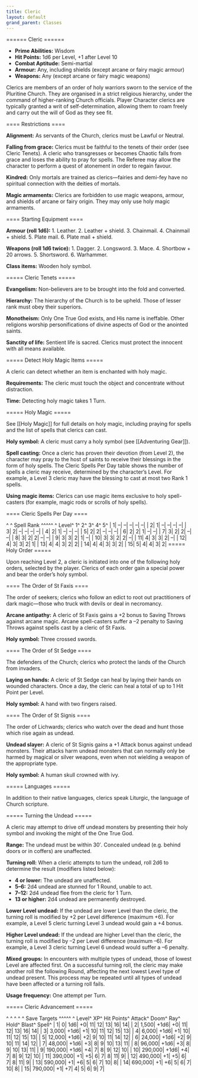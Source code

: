 ```yaml
---
title: Cleric
layout: default
grand_parent: Classes
---
```

====== Cleric ======

  * **Prime Abilities:** Wisdom
  * **Hit Points:** 1d6 per Level, +1 after Level 10
  * **Combat Aptitude:** Semi-martial
  * **Armour:** Any, including shields (except arcane or fairy magic armour)
  * **Weapons:** Any (except arcane or fairy magic weapons)

Clerics are members of an order of holy warriors sworn to the service of the Pluritine Church. They are organised in a strict religious hierarchy, under the command of higher-ranking Church officials. Player Character clerics are typically granted a writ of self-determination, allowing them to roam freely and carry out the will of God as they see fit.

==== Restrictions ====

**Alignment:** As servants of the Church, clerics must be Lawful or Neutral.

**Falling from grace:** Clerics must be faithful to the tenets of their order (see Cleric Tenets). A cleric who transgresses or becomes Chaotic falls from grace and loses the ability to pray for spells. The Referee may allow the character to perform a quest of atonement in order to regain favour.

**Kindred:** Only mortals are trained as clerics—fairies and demi-fey have no spiritual connection with the deities of mortals.

**Magic armaments:** Clerics are forbidden to use magic weapons, armour, and shields of arcane or fairy origin. They may only use holy magic armaments.

==== Starting Equipment ====

**Armour (roll 1d6):** 1. Leather. 2. Leather + shield. 3. Chainmail. 4. Chainmail + shield. 5. Plate mail. 6. Plate mail + shield.

**Weapons (roll 1d6 twice):** 1. Dagger. 2. Longsword. 3. Mace. 4. Shortbow + 20 arrows. 5. Shortsword. 6. Warhammer.

**Class items:** Wooden holy symbol.

===== Cleric Tenets =====

**Evangelism:** Non-believers are to be brought into the fold and converted.

**Hierarchy:** The hierarchy of the Church is to be upheld. Those of lesser rank must obey their superiors.

**Monotheism:** Only One True God exists, and His name is ineffable. Other religions worship personifications of divine aspects of God or the anointed saints.

**Sanctity of life:** Sentient life is sacred. Clerics must protect the innocent with all means available.

===== Detect Holy Magic Items =====

A cleric can detect whether an item is enchanted with holy magic.

**Requirements:** The cleric must touch the object and concentrate without distraction.

**Time:** Detecting holy magic takes 1 Turn.

===== Holy Magic =====

See [[Holy Magic]] for full details on holy magic, including praying for spells and the list of spells that clerics can cast.

**Holy symbol:** A cleric must carry a holy symbol (see [[Adventuring Gear]]).

**Spell casting:** Once a cleric has proven their devotion (from Level 2), the character may pray to the host of saints to receive their blessings in the form of holy spells. The Cleric Spells Per Day table shows the number of spells a cleric may receive, determined by the character’s Level. For example, a Level 3 cleric may have the blessing to cast at most two Rank 1 spells.

**Using magic items:** Clerics can use magic items exclusive to holy spell-casters (for example, magic rods or scrolls of holy spells).

==== Cleric Spells Per Day ====

^ ^  Spell Rank  ^^^^^
^ Level^ 1^ 2^ 3^ 4^ 5^
| 1| –| –| –| –| –|
| 2| 1| –| –| –| –|
| 3| 2| –| –| –| –|
| 4| 2| 1| –| –| –|
| 5| 2| 2| –| –| –|
| 6| 2| 2| 1| –| –|
| 7| 3| 2| 2| –| –|
| 8| 3| 2| 2| –| –|
| 9| 3| 3| 2| 1| –|
| 10| 3| 3| 2| 2| –|
| 11| 4| 3| 3| 2| –|
| 12| 4| 3| 3| 2| 1|
| 13| 4| 4| 3| 2| 2|
| 14| 4| 4| 3| 3| 2|
| 15| 5| 4| 4| 3| 2|
===== Holy Order =====

Upon reaching Level 2, a cleric is initiated into one of the following holy orders, selected by the player. Clerics of each order gain a special power and bear the order’s holy symbol.

==== The Order of St Faxis ====

The order of seekers; clerics who follow an edict to root out practitioners of dark magic—those who truck with devils or deal in necromancy.

**Arcane antipathy:** A cleric of St Faxis gains a +2 bonus to Saving Throws against arcane magic. Arcane spell-casters suffer a –2 penalty to Saving Throws against spells cast by a cleric of St Faxis.

**Holy symbol:** Three crossed swords.

==== The Order of St Sedge ====

The defenders of the Church; clerics who protect the lands of the Church from invaders.

**Laying on hands:** A cleric of St Sedge can heal by laying their hands on wounded characters. Once a day, the cleric can heal a total of up to 1 Hit Point per Level.

**Holy symbol:** A hand with two fingers raised.

==== The Order of St Signis ====

The order of Lichwards; clerics who watch over the dead and hunt those which rise again as undead.

**Undead slayer:** A cleric of St Signis gains a +1 Attack bonus against undead monsters. Their attacks harm undead monsters that can normally only be harmed by magical or silver weapons, even when not wielding a weapon of the appropriate type.

**Holy symbol:** A human skull crowned with ivy.

===== Languages =====

In addition to their native languages, clerics speak Liturgic, the language of Church scripture.

===== Turning the Undead =====

A cleric may attempt to drive off undead monsters by presenting their holy symbol and invoking the might of the One True God.

**Range:** The undead must be within 30′. Concealed undead (e.g. behind doors or in coffers) are unaffected.

**Turning roll:** When a cleric attempts to turn the undead, roll 2d6 to determine the result (modifiers listed below):
  * **4 or lower:** The undead are unaffected.
  * **5–6:** 2d4 undead are stunned for 1 Round, unable to act.
  * **7–12:** 2d4 undead flee from the cleric for 1 Turn.
  * **13 or higher:** 2d4 undead are permanently destroyed.

**Lower Level undead:** If the undead are lower Level than the cleric, the turning roll is modified by +2 per Level difference (maximum +6). For example, a Level 5 cleric turning Level 3 undead would gain a +4 bonus.

**Higher Level undead:** If the undead are higher Level than the cleric, the turning roll is modified by –2 per Level difference (maximum –6). For example, a Level 3 cleric turning Level 6 undead would suffer a –6 penalty.

**Mixed groups:** In encounters with multiple types of undead, those of lowest Level are affected first. On a successful turning roll, the cleric may make another roll the following Round, affecting the next lowest Level type of undead present. This process may be repeated until all types of undead have been affected or a turning roll fails.

**Usage frequency:** One attempt per Turn.

===== Cleric Advancement =====

^ ^ ^ ^ ^  Save Targets  ^^^^^
^ Level^ XP^ Hit Points^ Attack^ Doom^ Ray^ Hold^ Blast^ Spell^
| 1| 0| 1d6| +0| 11| 12| 13| 16| 14|
| 2| 1,500| +1d6| +0| 11| 12| 13| 16| 14|
| 3| 3,000| +1d6| +1| 10| 11| 12| 15| 13|
| 4| 6,000| +1d6| +1| 10| 11| 12| 15| 13|
| 5| 12,000| +1d6| +2| 9| 10| 11| 14| 12|
| 6| 24,000| +1d6| +2| 9| 10| 11| 14| 12|
| 7| 48,000| +1d6| +3| 8| 9| 10| 13| 11|
| 8| 96,000| +1d6| +3| 8| 9| 10| 13| 11|
| 9| 190,000| +1d6| +4| 7| 8| 9| 12| 10|
| 10| 290,000| +1d6| +4| 7| 8| 9| 12| 10|
| 11| 390,000| +1| +5| 6| 7| 8| 11| 9|
| 12| 490,000| +1| +5| 6| 7| 8| 11| 9|
| 13| 590,000| +1| +6| 5| 6| 7| 10| 8|
| 14| 690,000| +1| +6| 5| 6| 7| 10| 8|
| 15| 790,000| +1| +7| 4| 5| 6| 9| 7|
